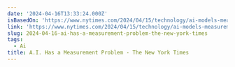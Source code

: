 ```yaml
---
date: '2024-04-16T13:33:24.000Z'
isBasedOn: 'https://www.nytimes.com/2024/04/15/technology/ai-models-measurement.html'
link: 'https://www.nytimes.com/2024/04/15/technology/ai-models-measurement.html'
slug: 2024-04-16-ai-has-a-measurement-problem-the-new-york-times
tags:
  - Ai
title: A.I. Has a Measurement Problem - The New York Times
---
```


